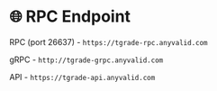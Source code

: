 # 🌐 RPC Endpoint

RPC (port 26637) - `https://tgrade-rpc.anyvalid.com`

gRPC - `http://tgrade-grpc.anyvalid.com`

API - `https://tgrade-api.anyvalid.com`
